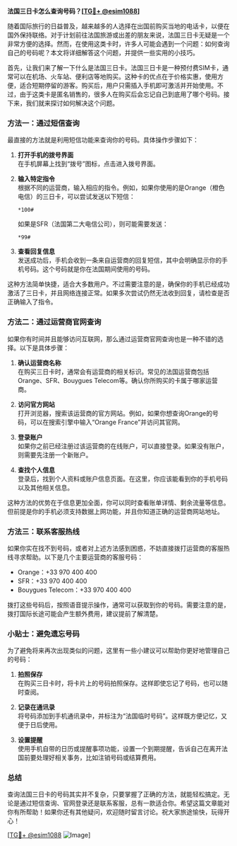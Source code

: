 **法国三日卡怎么查询号码？[[TG💪+ @esim1088](https://t.me/s/esim1088)]**

随着国际旅行的日益普及，越来越多的人选择在出国前购买当地的电话卡，以便在国外保持联络。对于计划前往法国旅游或出差的朋友来说，法国三日卡无疑是一个非常方便的选择。然而，在使用这类卡时，许多人可能会遇到一个问题：如何查询自己的号码呢？本文将详细解答这个问题，并提供一些实用的小技巧。

首先，让我们来了解一下什么是法国三日卡。法国三日卡是一种预付费SIM卡，通常可以在机场、火车站、便利店等地购买。这种卡的优点在于价格实惠，使用方便，适合短期停留的游客。购买后，用户只需插入手机即可激活并开始使用。不过，由于这类卡是匿名销售的，很多人在购买后会忘记自己到底用了哪个号码。接下来，我们就来探讨如何解决这个问题。

### 方法一：通过短信查询

最直接的方法就是利用短信功能来查询你的号码。具体操作步骤如下：

1. **打开手机的拨号界面**  
   在手机屏幕上找到“拨号”图标，点击进入拨号界面。

2. **输入特定指令**  
   根据不同的运营商，输入相应的指令。例如，如果你使用的是Orange（橙色电信）的三日卡，可以尝试发送以下短信：
   ```
   *100#
   ```
   如果是SFR（法国第二大电信公司），则可能需要发送：
   ```
   *99#
   ```

3. **查看回复信息**  
   发送成功后，手机会收到一条来自运营商的回复短信，其中会明确显示你的手机号码。这个号码就是你在法国期间使用的号码。

这种方法简单快捷，适合大多数用户。不过需要注意的是，确保你的手机已经成功激活了三日卡，并且网络连接正常。如果多次尝试仍然无法收到回复，请检查是否正确输入了指令。

### 方法二：通过运营商官网查询

如果你有时间并且能够访问互联网，那么通过运营商官网查询也是一种不错的选择。以下是具体步骤：

1. **确认运营商名称**  
   在购买三日卡时，通常会有运营商的相关标识。常见的法国运营商包括Orange、SFR、Bouygues Telecom等。确认你所购买的卡属于哪家运营商。

2. **访问官方网站**  
   打开浏览器，搜索该运营商的官方网站。例如，如果你想查询Orange的号码，可以在搜索引擎中输入“Orange France”并访问其官网。

3. **登录账户**  
   如果你之前已经注册过该运营商的在线账户，可以直接登录。如果没有账户，则需要先注册一个新账户。

4. **查找个人信息**  
   登录后，找到个人资料或账户信息页面。在这里，你应该能看到你的手机号码以及其他相关信息。

这种方法的优势在于信息更加全面，你可以同时查看账单详情、剩余流量等信息。但前提是你的手机必须支持数据上网功能，并且你知道正确的运营商网站地址。

### 方法三：联系客服热线

如果你实在找不到号码，或者对上述方法感到困惑，不妨直接拨打运营商的客服热线寻求帮助。以下是几个主要运营商的客服号码：

- Orange：+33 970 400 400  
- SFR：+33 970 400 400  
- Bouygues Telecom：+33 970 400 400  

拨打这些号码后，按照语音提示操作，通常可以获取到你的号码。需要注意的是，拨打国际长途可能会产生额外费用，建议提前了解清楚。

### 小贴士：避免遗忘号码

为了避免将来再次出现类似的问题，这里有一些小建议可以帮助你更好地管理自己的号码：

1. **拍照保存**  
   在购买三日卡时，将卡片上的号码拍照保存。这样即使忘记了号码，也可以随时查阅。

2. **记录在通讯录**  
   将号码添加到手机通讯录中，并标注为“法国临时号码”。这样既方便记忆，又便于日后使用。

3. **设置提醒**  
   使用手机自带的日历或提醒事项功能，设置一个到期提醒，告诉自己在离开法国前要处理好相关事务，比如注销号码或结算费用。

### 总结

查询法国三日卡的号码其实并不复杂，只要掌握了正确的方法，就能轻松搞定。无论是通过短信查询、官网登录还是联系客服，总有一款适合你。希望这篇文章能对你有所帮助！如果你还有其他疑问，欢迎随时留言讨论。祝大家旅途愉快，玩得开心！

[[TG💪+ @esim1088](https://t.me/s/esim1088) ![Image](https://i.postimg.cc/4NQfJmqS/Snipaste-2025-05-13-00-14-12.png)]